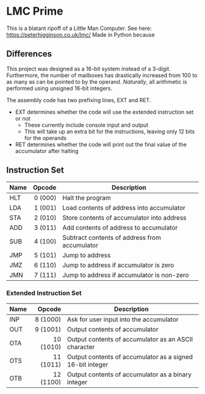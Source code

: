 # LMC Prime
This is a blatant ripoff of a Little Man Computer. See here: https://peterhigginson.co.uk/lmc/
Made in Python because

## Differences
This project was designed as a 16-bit system instead of a 3-digit.
Furthermore, the number of mailboxes has drastically increased from 100 to as many as can be pointed to by the operand.
*Naturally*, all arithmetic is performed using unsigned 16-bit integers.

The assembly code has two prefixing lines, EXT and RET.
* EXT determines whether the code will use the extended instruction set or not
  * These currently include console input and output
  * This will take up an extra bit for the instructions, leaving only 12 bits for the operands
* RET determines whether the code will print out the final value of the accumulator after halting

## Instruction Set
| Name |   Opcode | Description                                   |
|------|---------:|-----------------------------------------------|
| HLT  |  0 (000) | Halt the program                              |
| LDA  |  1 (001) | Load contents of address into accumulator     |
| STA  |  2 (010) | Store contents of accumulator into address    |
| ADD  |  3 (011) | Add contents of address to accumulator        |
| SUB  |  4 (100) | Subtract contents of address from accumulator |
| JMP  |  5 (101) | Jump to address                               |
| JMZ  |  6 (110) | Jump to address if accumulator is zero        |
| JMN  |  7 (111) | Jump to address if accumulator is non-zero    |

### Extended Instruction Set
| Name |     Opcode | Description                                               |
|------|-----------:|-----------------------------------------------------------|
| INP  |   8 (1000) | Ask for user input into the accumulator                   |
| OUT  |   9 (1001) | Output contents of accumulator                            |
| OTA  |  10 (1010) | Output contents of accumulator as an ASCII character      |
| OTS  |  11 (1011) | Output contents of accumulator as a signed 16-bit integer |
| OTB  |  12 (1100) | Output contents of accumulator as a binary integer        |